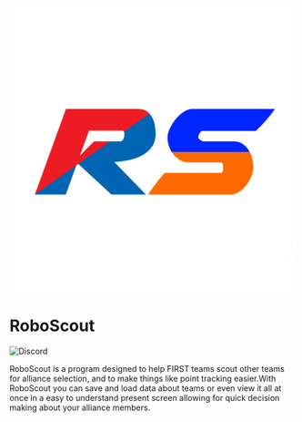 <p align="center">
  <img width="500px" src="Assets/Sprites/RS Logo.png">
</p>

# RoboScout

<img alt="Discord" src="https://img.shields.io/discord/782470935139057684?color=%235865F2&label=Discord&logo=Discord">

RoboScout is a program designed to help FIRST teams scout other teams for alliance selection, and to make things like point tracking easier.​ With RoboScout you can save and load data about teams or even view it all at once in a easy to understand present screen allowing for quick decision making about your alliance members.
